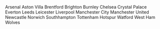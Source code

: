 Arsenal
Aston Villa
Brentford
Brighton
Burnley
Chelsea
Crystal Palace
Everton
Leeds
Leicester
Liverpool
Manchester City
Manchester United
Newcastle
Norwich
Southhampton
Tottenham Hotspur
Watford
West Ham
Wolves
